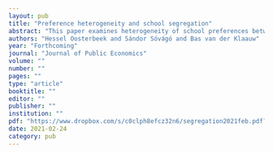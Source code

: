 ```yaml
---
layout: pub
title: "Preference heterogeneity and school segregation"
abstract: "This paper examines heterogeneity of school preferences between ethnic and social groups and quantifies the importance of this heterogeneity for school segregation. We use rich data from the secondary-school match in Amsterdam. Our key findings are that heterogeneity of preferences for schools is substantial and that 40\% of school segregation by ethnicity and close to 25\% of school segregation by household income, can be attributed to it. Ability tracking is the other main determinant of school segregation. Results from policy simulations indicate that minority quotas reduce segregation within ability tracks considerably, but this comes at the cost of many students receiving less-preferred assignments and a higher share of unassigned students. "
authors: "Hessel Oosterbeek and Sándor Sóvágó and Bas van der Klaauw"
year: "Forthcoming"
journal: "Journal of Public Economics"
volume: ""
number: ""
pages: ""
type: "article"
booktitle: ""
editor: ""
publisher: ""
institution: ""
pdf: "https://www.dropbox.com/s/c0clph8efcz32n6/segregation2021feb.pdf?dl=0"
date: 2021-02-24
category: pub
---
```

